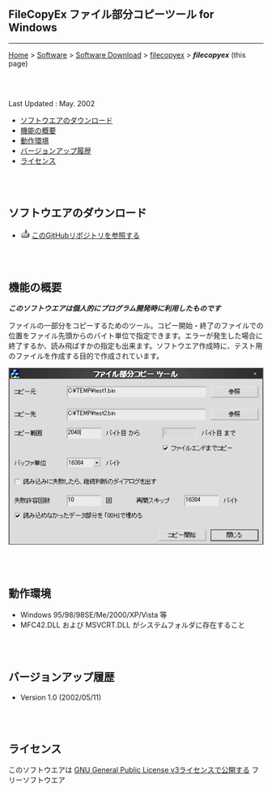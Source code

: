 ## FileCopyEx ファイル部分コピーツール for Windows<!-- omit in toc -->

---
[Home](https://oasis3855.github.io/webpage/) > [Software](https://oasis3855.github.io/webpage/software/index.html) > [Software Download](https://oasis3855.github.io/webpage/software/software-download.html) > [filecopyex](../filecopyex/README.md) > ***filecopyex*** (this page)

<br />
<br />

Last Updated : May. 2002

- [ソフトウエアのダウンロード](#ソフトウエアのダウンロード)
- [機能の概要](#機能の概要)
- [動作環境](#動作環境)
- [バージョンアップ履歴](#バージョンアップ履歴)
- [ライセンス](#ライセンス)

<br />
<br />

## ソフトウエアのダウンロード

- ![download icon](../readme_pics/soft-ico-download-darkmode.gif)   [このGitHubリポジトリを参照する](../filecopyex/download) 

<br />
<br />

## 機能の概要

***このソフトウエアは個人的にプログラム開発時に利用したものです***

ファイルの一部分をコピーするためのツール。コピー開始・終了のファイルでの位置をファイル先頭からのバイト単位で指定できます。エラーが発生した場合に終了するか、読み飛ばすかの指定も出来ます。ソフトウエア作成時に、テスト用のファイルを作成する目的で作成されています。 

![メインダイアログ](readme_pics/soft-filecpex-dlg.png)

<br />
<br />

## 動作環境

- Windows 95/98/98SE/Me/2000/XP/Vista 等
- MFC42.DLL および MSVCRT.DLL がシステムフォルダに存在すること

<br />
<br />

## バージョンアップ履歴

- Version 1.0 (2002/05/11)

<br />
<br />

## ライセンス

このソフトウエアは [GNU General Public License v3ライセンスで公開する](https://gpl.mhatta.org/gpl.ja.html) フリーソフトウエア
